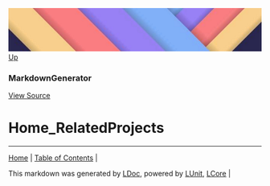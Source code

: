 ![](../Content/LDoc-banner-small.png "")
[Up](MarkdownGenerator.md)
### MarkdownGenerator
[View Source](MarkdownGenerator.md)
# Home_RelatedProjects
---

[Home](../../README.md) | [Table of Contents](../../TableOfContents.md) | 


This markdown was generated by [LDoc](https://github.com/CodeSingularity/LDoc), powered by [LUnit](https://github.com/CodeSingularity/LUnit), [LCore](https://github.com/CodeSingularity/LCore) | 

